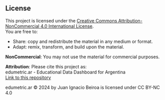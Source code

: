 ## License
This project is licensed under the [Creative Commons Attribution-NonCommercial 4.0 International License](https://creativecommons.org/licenses/by-nc/4.0/).  
You are free to:
- Share: copy and redistribute the material in any medium or format.
- Adapt: remix, transform, and build upon the material.

**NonCommercial**: You may not use the material for commercial purposes.

**Attribution**: Please cite this project as:  
edumetric.ar - Educational Data Dashboard for Argentina  
[Link to this repository](https://github.com/yourusername/edumetricar)


edumetric.ar © 2024 by Juan Ignacio Beiroa is licensed under CC BY-NC 4.0